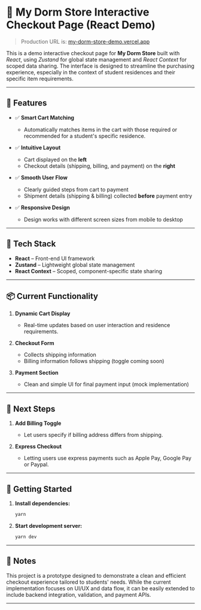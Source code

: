 # 🛒 My Dorm Store Interactive Checkout Page (React Demo)

> Production URL is: [my-dorm-store-demo.vercel.app](https://my-dorm-store-demo.vercel.app)

This is a demo interactive checkout page for **My Dorm Store** built with _React_, using _Zustand_ for global state management and _React Context_ for scoped data sharing. The interface is designed to streamline the purchasing experience, especially in the context of student residences and their specific item requirements.

---

## 🎯 Features

-   ✅ **Smart Cart Matching**

    -   Automatically matches items in the cart with those required or recommended for a student's specific residence.

-   ✅ **Intuitive Layout**

    -   Cart displayed on the **left**
    -   Checkout details (shipping, billing, and payment) on the **right**

-   ✅ **Smooth User Flow**

    -   Clearly guided steps from cart to payment
    -   Shipment details (shipping & billing) collected **before** payment entry

-   ✅ **Responsive Design**

    -   Design works with different screen sizes from mobile to desktop

---

## 🧩 Tech Stack

-   **React** – Front-end UI framework
-   **Zustand** – Lightweight global state management
-   **React Context** – Scoped, component-specific state sharing

---

## 📦 Current Functionality

1. **Dynamic Cart Display**

    - Real-time updates based on user interaction and residence requirements.

2. **Checkout Form**

    - Collects shipping information
    - Billing information follows shipping (toggle coming soon)

3. **Payment Section**
    - Clean and simple UI for final payment input (mock implementation)

---

## 🚧 Next Steps

1. **Add Billing Toggle**

    - Let users specify if billing address differs from shipping.

2. **Express Checkout**
    - Letting users use express payments such as Apple Pay, Google Pay or Paypal.

---

## 🏁 Getting Started

1. **Install dependencies:**

    ```bash
    yarn
    ```

2. **Start development server:**

    ```bash
    yarn dev
    ```

---

## 📌 Notes

This project is a prototype designed to demonstrate a clean and efficient checkout experience tailored to students' needs. While the current implementation focuses on UI/UX and data flow, it can be easily extended to include backend integration, validation, and payment APIs.

---
